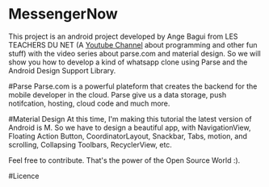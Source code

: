 # MessengerNow
This project is an android project developed by Ange Bagui from LES TEACHERS DU NET (A [Youtube Channel](http://youtube.com/hounwanou1993) about programming and other fun stuff) with the video series about parse.com and material design.
So we will show you how to develop a kind of whatsapp clone using Parse and the Android Design Support Library.

#Parse
Parse.com is a powerful plateform that creates the backend for the mobile developer in the cloud.
Parse give us a data storage, push notifcation, hosting, cloud code and much more.

#Material Design
At this time, I'm making this tutorial the latest version of Android is M. So we have to design a beautiful app, with NavigationView, Floating Action Button, CoordinatorLayout,
Snackbar, Tabs, motion, and scrolling, Collapsing Toolbars, RecyclerView, etc.

Feel free to contribute. That's the power of the Open Source World :).

#Licence

